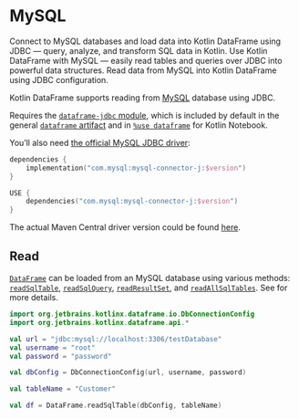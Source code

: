 # MySQL

<web-summary>
Connect to MySQL databases and load data into Kotlin DataFrame using JDBC — query, analyze, and transform SQL data in Kotlin.
</web-summary>

<card-summary>
Use Kotlin DataFrame with MySQL — easily read tables and queries over JDBC into powerful data structures.
</card-summary>

<link-summary>
Read data from MySQL into Kotlin DataFrame using JDBC configuration.
</link-summary>


Kotlin DataFrame supports reading from [MySQL](https://www.mysql.com) database using JDBC.

Requires the [`dataframe-jdbc` module](Modules.md#dataframe-jdbc),
which is included by default in the general [`dataframe` artifact](Modules.md#dataframe-general)
and in [`%use dataframe`](gettingStartedKotlinNotebook.md#integrate-kotlin-dataframe) for Kotlin Notebook.

You’ll also need [the official MySQL JDBC driver](https://dev.mysql.com/downloads/connector/j/):

<tabs>
<tab title="Gradle project">

```kotlin
dependencies {
    implementation("com.mysql:mysql-connector-j:$version")
}
```

</tab>
<tab title="Kotlin Notebook">


```kotlin
USE {
    dependencies("com.mysql:mysql-connector-j:$version")
}
```

</tab>
</tabs>

The actual Maven Central driver version could be found
[here](https://mvnrepository.com/artifact/org.xerial/sqlite-jdbc).

## Read

[`DataFrame`](DataFrame.md) can be loaded from an MySQL database using various methods:
[`readSqlTable`](readSqlDatabases.md), [`readSqlQuery`](readSqlDatabases.md),
[`readResultSet`](readSqlDatabases.md), and [`readAllSqlTables`](readSqlDatabases.md).
See [](readSqlDatabases.md) for more details.

```kotlin
import org.jetbrains.kotlinx.dataframe.io.DbConnectionConfig
import org.jetbrains.kotlinx.dataframe.api.*

val url = "jdbc:mysql://localhost:3306/testDatabase"
val username = "root"
val password = "password"

val dbConfig = DbConnectionConfig(url, username, password)

val tableName = "Customer"

val df = DataFrame.readSqlTable(dbConfig, tableName)
```
